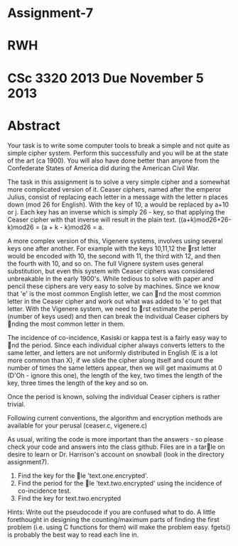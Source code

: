 Assignment-7
============
# RWH
# CSc 3320 2013 Due November 5 2013
# Abstract

Your task is to write some computer tools to break a simple and not
quite as simple cipher system. Perform this successfully and you will be
at the state of the art (ca 1900). You will also have done better than
anyone from the Confederate States of America did during the American
Civil War.


The task in this assignment is to solve a very simple cipher and a somewhat
more complicated version of it. Ceaser ciphers, named after the emperor Julius,
consist of replacing each letter in a message with the letter n places down (mod
26 for English). With the key of 10, a would be replaced by a+10 or j. Each
key has an inverse which is simply 26 - key, so that applying the Ceaser cipher
with that inverse will result in the plain text. ((a+k)mod26+26-k)mod26 =
(a + k - k)mod26 = a.


A more complex version of this, Vigenere systems, involves using several keys
one after another. For example with the keys 10,11,12 the rst letter would be
encoded with 10, the second with 11, the third with 12, and then the fourth
with 10, and so on. The full Vignere system uses general substitution, but even
this system with Ceaser ciphers was considered unbreakable in the early 1900's.
While tedious to solve with paper and pencil these ciphers are very easy to
solve by machines. Since we know that 'e' is the most common English letter,
we can nd the most common letter in the Ceaser cipher and work out what
was added to 'e' to get that letter. With the Vigenere system, we need to rst
estimate the period (number of keys used) and then can break the individual
Ceaser ciphers by nding the most common letter in them.


The incidence of co-incidence, Kasiski or kappa test is a fairly easy way to
nd the period. Since each individual cipher always converts letters to the same
letter, and letters are not uniformly distributed in English (E is a lot more
common than X), if we slide the cipher along itself and count the number of
times the same letters appear, then we will get maximums at 0 (D'Oh - ignore
this one), the length of the key, two times the length of the key, three times the
length of the key and so on.


Once the period is known, solving the individual Ceaser ciphers is rather
trivial.


Following current conventions, the algorithm and encryption methods are
available for your perusal (ceaser.c, vigenere.c)


As usual, writing the code is more important than the answers - so please
check your code and answers into the class github. Files are in a tarle on
desire to learn or Dr. Harrison's account on snowball (look in the directory
assignment7).


1. Find the key for the le 'text.one.encrypted'.
2. Find the period for the le 'text.two.encrypted' using the incidence of co-incidence test.
3. Find the key for text.two.encrypted


Hints: Write out the pseudocode if you are confused what to do. A little
forethought in designing the counting/maximum parts of finding the first problem 
(i.e. using C functions for them) will make the problem easy. fgets() is
probably the best way to read each line in.
